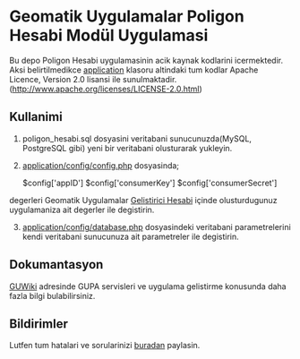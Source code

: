 Geomatik Uygulamalar Poligon Hesabi Modül Uygulamasi
================

Bu depo Poligon Hesabi uygulamasinin acik kaynak kodlarini icermektedir. 
Aksi belirtilmedikce [application] klasoru altindaki tum kodlar Apache Licence, Version 2.0 lisansi ile sunulmaktadir.
(http://www.apache.org/licenses/LICENSE-2.0.html)

[application]: https://github.com/mtrcn/Poligon-Hesabi/tree/master/application

Kullanimi
-------

1) poligon_hesabi.sql dosyasini veritabani sunucunuzda(MySQL, PostgreSQL gibi) yeni bir veritabani olusturarak yukleyin.

2) [application/config/config.php][configphp] dosyasinda;
	
	$config['appID']
	$config['consumerKey']
	$config['consumerSecret']

degerleri Geomatik Uygulamalar [Gelistirici Hesabi][developer] içinde olusturdugunuz uygulamaniza ait degerler ile degistirin.

3) [application/config/database.php][databasephp] dosyasindeki veritabani parametrelerini kendi veritabani sunucunuza ait parametreler ile degistirin.

[configphp]: http://github.com/mtrcn/Poligon-Hesabi/blob/master/application/config/config.php
[databasephp]: http://github.com/mtrcn/Poligon-Hesabi/blob/master/application/config/database.php
[developer]: http://www.geomatikuygulamalar.com/v2/developer

Dokumantasyon
--------
[GUWiki] adresinde GUPA servisleri ve uygulama gelistirme konusunda daha fazla bilgi bulabilirsiniz.

[GUWiki]: http://www.geomatikuygulamalar.com/wiki


Bildirimler
--------

Lutfen tum hatalari ve sorularinizi [buradan][issues] paylasin.

[issues]: https://github.com/mtrcn/Poligon-Hesabi/issues